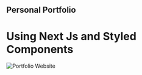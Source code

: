 ## Personal Portfolio

# Using Next Js and Styled Components

![Portfolio Website](https://i.ibb.co/WgPMpts/image.png)
